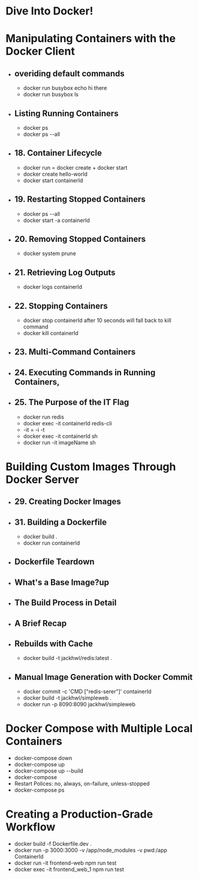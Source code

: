 # Dive Into Docker!
# Manipulating Containers with the Docker Client
  * ## overiding default commands
    * docker run busybox echo hi there
    * docker run busybox ls
  * ## Listing Running Containers 
    * docker ps
    * docker ps --all
  * ## 18. Container Lifecycle 
    * docker run = docker create + docker start
    * docker create hello-world
    * docker start containerId
  * ## 19. Restarting Stopped Containers
    * docker ps --all
    * docker start -a containerId
  * ## 20. Removing Stopped Containers
    * docker system prune
  * ## 21. Retrieving Log Outputs
    * docker logs containerId
  * ## 22. Stopping Containers
    * docker stop containerId after 10 seconds will fall back to kill command
    * docker kill containerId
  * ## 23. Multi-Command Containers
  * ## 24. Executing Commands in Running Containers, 
  * ## 25. The Purpose of the IT Flag
    * docker run redis
    * docker exec -it containerId redis-cli
    * -it = -i -t
    * docker exec -it containerId sh
    * docker run -it imageName sh
# Building Custom Images Through Docker Server
  * ## 29. Creating Docker Images
  * ## 31. Building a Dockerfile
    * docker build .
    * docker run containerId
  * ## Dockerfile Teardown
  * ## What's a Base Image?up
  * ## The Build Process in Detail
  * ## A Brief Recap
  * ## Rebuilds with Cache
    * docker build -t jackhwl/redis:latest .
  * ## Manual Image Generation with Docker Commit
    * docker commit -c 'CMD ["redis-serer"]' containerId
    * docker build -t jackhwl/simpleweb .
    * docker run -p 8090:8090 jackhwl/simpleweb
# Docker Compose with Multiple Local Containers
  * docker-compose down
  * docker-compose up
  * docker-compose up --build
  * docker-compose 
  * Restart Polices: no, always, on-failure, unless-stopped
  * docker-compose ps
# Creating a Production-Grade Workflow
  * docker build -f Dockerfile.dev .
  * docker run -p 3000:3000 -v /app/node_modules -v pwd:/app ContainerId
  * docker run -it frontend-web npm run test
  * docker exec -it frontend_web_1 npm run test
